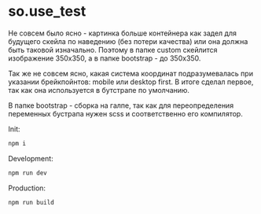 # so.use_test

Не совсем было ясно - картинка больше контейнера как задел для будущего скейла по наведению (без потери качества) или она должна быть таковой изначально. Поэтому в папке custom скейлится изображение 350х350, а в папке bootstrap - до 350х350.  

Так же не совсем ясно, какая система координат подразумевалась при указании брейкпойнтов: mobile или desktop first. В итоге сделал первое, так как она используется в бутстрапе по умолчанию.

В папке bootstrap - сборка на галпе, так как для переопределения переменных бустрапа нужен scss и соответственно его компилятор.  

Init:
```sh
npm i
```

Development:
```sh
npm run dev
```

Production:
```sh
npm run build
```
